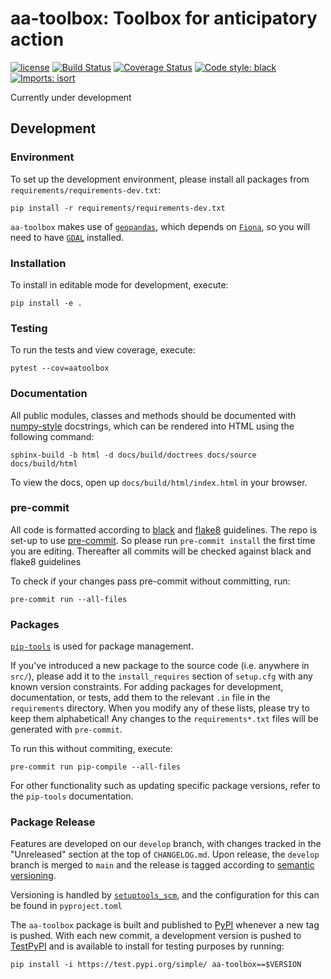 # aa-toolbox: Toolbox for anticipatory action

[![license](https://img.shields.io/github/license/OCHA-DAP/pa-aa-toolbox.svg)](https://github.com/OCHA-DAP/pa-aa-toolbx/blob/main/LICENSE)
[![Build Status](https://github.com/OCHA-DAP/pa-aa-toolbox/workflows/build/badge.svg)](https://github.com/OCHA-DAP/pa-aa-toolbox/actions?query=workflow%3Abuild)
[![Coverage Status](https://codecov.io/gh/OCHA-DAP/pa-aa-toolbox/branch/main/graph/badge.svg?token=JpWZc5js4y)](https://codecov.io/gh/OCHA-DAP/pa-aa-toolbox)
[![Code style: black](https://img.shields.io/badge/code%20style-black-000000.svg)](https://github.com/psf/black)
[![Imports: isort](https://img.shields.io/badge/%20imports-isort-%231674b1?style=flat&labelColor=ef8336)](https://pycqa.github.io/isort/)

Currently under development

## Development

### Environment

To set up the development environment, please install all packages
from `requirements/requirements-dev.txt`:

```shell
pip install -r requirements/requirements-dev.txt
```

`aa-toolbox` makes use of [`geopandas`](https://geopandas.org/en/stable/),
which depends on [`Fiona`](https://github.com/Toblerity/Fiona),
so you will need to have [`GDAL`](https://github.com/Toblerity/Fiona#installation)
installed.

### Installation

To install in editable mode for development, execute:

```shell
pip install -e .
```

### Testing

To run the tests and view coverage, execute:

```shell
pytest --cov=aatoolbox
```

### Documentation

All public modules, classes and methods should be documented with
[numpy-style](https://numpydoc.readthedocs.io/en/latest/format.html)
docstrings, which can be rendered into HTML using the following command:

```shell
sphinx-build -b html -d docs/build/doctrees docs/source docs/build/html
```

To view the docs, open up `docs/build/html/index.html` in your browser.

### pre-commit

All code is formatted according to
[black](https://github.com/psf/black) and
[flake8](https://flake8.pycqa.org/en/latest/) guidelines.
The repo is set-up to use
[pre-commit](https://github.com/pre-commit/pre-commit).
So please run `pre-commit install` the first time you are editing.
Thereafter all commits will be checked against black and flake8 guidelines

To check if your changes pass pre-commit without committing, run:

```shell
pre-commit run --all-files
```

### Packages

[`pip-tools`](https://github.com/jazzband/pip-tools)
is used for package management.

If you've introduced a new package to the source code (i.e. anywhere in `src/`),
please add it to the `install_requires` section of `setup.cfg` with any known
version constraints.
For adding packages for development, documentation, or tests,
add them to the relevant `.in` file in the `requirements` directory.
When you modify any of these lists, please try to keep them alphabetical!
Any changes to the `requirements*.txt` files will be generated with `pre-commit`.

To run this without commiting, execute:

```shell
pre-commit run pip-compile --all-files
```

For other functionality such as updating specific package versions, refer to the
`pip-tools` documentation.

### Package Release

Features are developed on our `develop` branch, with changes tracked in the
"Unreleased" section at the top of `CHANGELOG.md`. Upon release, the `develop`
branch is merged  to `main` and the release is tagged according to
[semantic versioning](https://semver.org/spec/v2.0.0.html).

Versioning is handled by
[`setuptools_scm`](https://github.com/pypa/setuptools_scm),
and the configuration for this can be found in `pyproject.toml`

The `aa-toolbox` package is built and published to
[PyPI](https://pypi.org/project/aa-toolbox/)
whenever a new tag is pushed.
With each new commit, a development version is pushed to
[TestPyPI](https://test.pypi.org/project/aa-toolbox)
and is available to install for testing purposes by running:

```shell
pip install -i https://test.pypi.org/simple/ aa-toolbox==$VERSION
```
